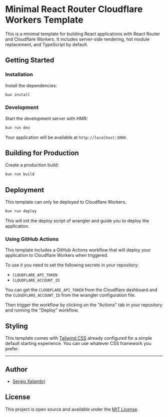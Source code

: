 # Minimal React Router Cloudflare Workers Template

This is a minimal template for building React applications with React Router and Cloudflare Workers. It includes server-side rendering, hot module replacement, and TypeScript by default.

## Getting Started

### Installation

Install the dependencies:

```bash
bun install
```

### Development

Start the development server with HMR:

```bash
bun run dev
```

Your application will be available at `http://localhost:3000`.

## Building for Production

Create a production build:

```bash
bun run build
```

## Deployment

This template can only be deployed to Cloudflare Workers.

```bash
bun run deploy
```

This will init the deploy script of wrangler and guide you to deploy the application.

### Using GitHub Actions

This template includes a GitHub Actions workflow that will deploy your application to Cloudflare Workers when triggered.

To use it you need to set the following secrets in your repository:

- `CLOUDFLARE_API_TOKEN`
- `CLOUDFLARE_ACCOUNT_ID`

You can get the `CLOUDFLARE_API_TOKEN` from the Cloudflare dashboard and the `CLOUDFLARE_ACCOUNT_ID` from the wrangler configuration file.

Then trigger the workflow by clicking on the "Actions" tab in your repository and running the "Deploy" workflow.

## Styling

This template comes with [Tailwind CSS](https://tailwindcss.com/) already configured for a simple default starting experience. You can use whatever CSS framework you prefer.

---

## Author

- [Sergio Xalambrí](https://sergiodxa.com)

## License

This project is open source and available under the [MIT License](LICENSE).
